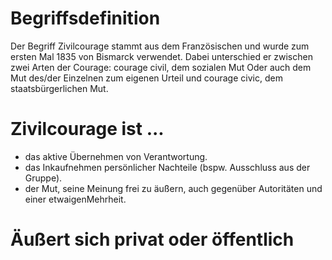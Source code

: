 # Begriffsdefinition
Der Begriff Zivilcourage stammt aus dem Französischen und wurde zum ersten Mal 1835
von Bismarck verwendet. Dabei unterschied er zwischen zwei Arten der Courage:
courage civil, dem sozialen Mut Oder auch dem Mut des/der Einzelnen zum eigenen
Urteil und courage civic, dem staatsbürgerlichen Mut.

# Zivilcourage ist ...
+ das aktive Übernehmen von Verantwortung.
+ das Inkaufnehmen persönlicher Nachteile (bspw. Ausschluss aus der Gruppe).
+ der Mut, seine Meinung frei zu äußern, auch gegenüber Autoritäten und einer etwaigenMehrheit.

# Äußert sich privat oder öffentlich